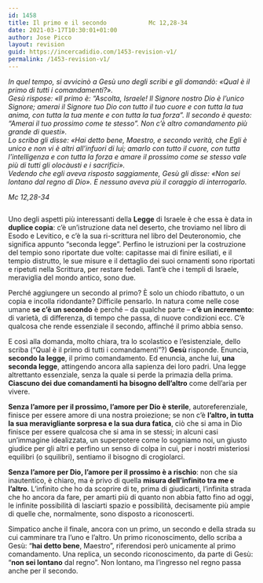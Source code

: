 ```yaml
---
id: 1458
title: Il primo e il secondo			Mc 12,28-34
date: 2021-03-17T10:30:01+01:00
author: Jose Picco
layout: revision
guid: https://incercadidio.com/1453-revision-v1/
permalink: /1453-revision-v1/
---
```

_In quel tempo, si avvicinò a Gesù uno degli scribi e gli domandò: «Qual è il primo di tutti i comandamenti?».  
Gesù rispose: «Il primo è: &#8220;Ascolta, Israele! Il Signore nostro Dio è l&#8217;unico Signore; amerai il Signore tuo Dio con tutto il tuo cuore e con tutta la tua anima, con tutta la tua mente e con tutta la tua forza&#8221;. Il secondo è questo: &#8220;Amerai il tuo prossimo come te stesso&#8221;. Non c&#8217;è altro comandamento più grande di questi».  
Lo scriba gli disse: «Hai detto bene, Maestro, e secondo verità, che Egli è unico e non vi è altri all&#8217;infuori di lui; amarlo con tutto il cuore, con tutta l&#8217;intelligenza e con tutta la forza e amare il prossimo come se stesso vale più di tutti gli olocàusti e i sacrifici».  
Vedendo che egli aveva risposto saggiamente, Gesù gli disse: «Non sei lontano dal regno di Dio». E nessuno aveva più il coraggio di interrogarlo._

<p class="has-text-align-right">
  <em>Mc 12,28-34</em>
</p>

<div class="wp-block-image">
  <figure class="aligncenter size-large"><img src="blob:https://incercadidio.com/2a5f158a-74a3-4e44-a3fb-4e05c72ca6f1" alt="" /></figure>
</div>

Uno degli aspetti più interessanti della **Legge** di Israele è che essa è data in **duplice copia**: c’è un’istruzione data nel deserto, che troviamo nel libro di Esodo e Levitico, e c’è la sua ri-scrittura nel libro del Deuteronomio, che significa appunto “seconda legge”. Perfino le istruzioni per la costruzione del tempio sono riportate due volte: capitasse mai di finire esiliati, e il tempio distrutto, le sue misure e il dettaglio dei suoi ornamenti sono riportati e ripetuti nella Scrittura, per restare fedeli. Tant’è che i templi di Israele, meraviglia del mondo antico, sono due.

Perché aggiungere un secondo al primo? È solo un chiodo ribattuto, o un copia e incolla ridondante? Difficile pensarlo. In natura come nelle cose umane **se c’è un secondo** è perché – da qualche parte – **c’è un incremento**: di varietà, di differenza, di tempo che passa, di nuove condizioni ecc. C’è qualcosa che rende essenziale il secondo, affinché il primo abbia senso.

E così alla domanda, molto chiara, tra lo scolastico e l’esistenziale, dello scriba (“Qual è il primo di tutti i comandamenti”?) **Gesù** risponde. Enuncia, **secondo la legge**, il primo comandamento. Ed enuncia, anche lui, **una seconda legge**, attingendo ancora alla sapienza dei loro padri. Una legge altrettanto essenziale, senza la quale si perde la primazia della prima. **Ciascuno dei due comandamenti ha bisogno dell’altro** come dell’aria per vivere.

**Senza l’amore per il prossimo, l’amore per Dio è sterile**, autoreferenziale, finisce per essere amore di una nostra proiezione; se non c’è **l’altro, in tutta la sua meravigliante sorpresa e la sua dura fatica**, ciò che si ama in Dio finisce per essere qualcosa che si ama in se stessi; in alcuni casi un’immagine idealizzata, un superpotere come lo sogniamo noi, un giusto giudice per gli altri e perfino un senso di colpa in cui, per i nostri misteriosi equilibri (o squilibri), sentiamo il bisogno di crogiolarci.

**Senza l’amore per Dio, l’amore per il prossimo è a rischio**: non che sia inautentico, è chiaro, ma è privo di quella **misura dell’infinito tra me e l’altro**. L’infinito che ho da scoprire di te, prima di giudicarti, l’infinita strada che ho ancora da fare, per amarti più di quanto non abbia fatto fino ad oggi, le infinite possibilità di lasciarti spazio e possibilità, decisamente più ampie di quelle che, normalmente, sono disposto a riconoscerti.

Simpatico anche il finale, ancora con un primo, un secondo e della strada su cui camminare tra l’uno e l’altro. Un primo riconoscimento, dello scriba a Gesù: “**hai detto bene**, Maestro”, riferendosi però unicamente al primo comandamento. Una replica, un secondo riconoscimento, da parte di Gesù: “**non sei lontano** dal regno”. Non lontano, ma l’ingresso nel regno passa anche per il secondo.